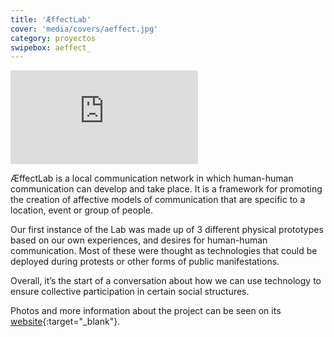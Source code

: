 ```yaml
---
title: 'ÆffectLab'
cover: 'media/covers/aeffect.jpg'
category: proyectos
swipebox: aeffect_
---
```

<div class="video-wrapper video-wrapper-16x9">
  <iframe src="https://player.vimeo.com/video/77366588?byline=0&amp;portrait=0" frameborder="0" allowfullscreen="allowfullscreen"></iframe>
</div>

ÆffectLab is a local communication network in which human-human communication can develop and take place. It is a framework for promoting the creation of affective models of communication that are specific to a location, event or group of people.

Our first instance of the Lab was made up of 3 different physical prototypes based on our own experiences, and desires for human-human communication. Most of these were thought as technologies that could be deployed during protests or other forms of public manifestations.

Overall, it’s the start of a conversation about how we can use technology to ensure collective participation in certain social structures.

Photos and more information about the project can be seen on its [website](http://aeffectlab.astrovandalistas.cc/){:target="_blank"}.
